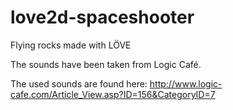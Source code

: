 # love2d-spaceshooter
Flying rocks made with LÖVE

The sounds have been taken from Logic Café.

The used sounds are found here:
http://www.logic-cafe.com/Article_View.asp?ID=156&CategoryID=7
